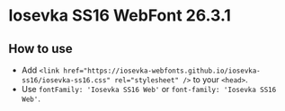 # Iosevka SS16 WebFont 26.3.1

## How to use

- Add `<link href="https://iosevka-webfonts.github.io/iosevka-ss16/iosevka-ss16.css" rel="stylesheet" />` to your `<head>`.
- Use `fontFamily: 'Iosevka SS16 Web'` or `font-family: 'Iosevka SS16 Web'`.

